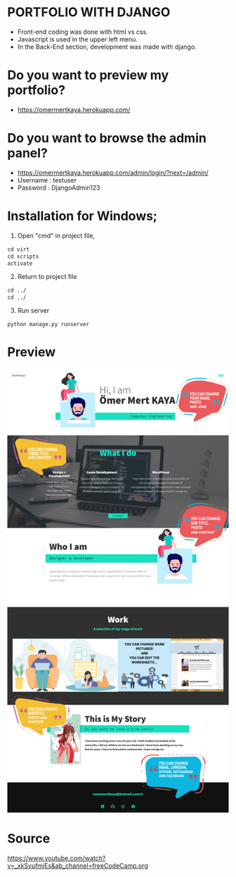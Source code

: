 # PORTFOLIO WITH DJANGO

- Front-end coding was done with html vs css.
- Javascript is used in the upper left menu.
- In the Back-End section, development was made with django.

# Do you want to preview my portfolio?

- https://omermertkaya.herokuapp.com/

# Do you want to browse the admin panel?

- https://omermertkaya.herokuapp.com/admin/login/?next=/admin/
- Username : testuser
- Password : DjangoAdmin123


# Installation for Windows;


1) Open "cmd" in project file,

```
cd virt
cd scripts
activate
```

2) Return to project file

```
cd ../
cd ../
```

3) Run server
```
python manage.py runserver
```



# Preview

![Screenshot](screenshot1.png)


# Source

https://www.youtube.com/watch?v=_xkSvufmjEs&ab_channel=freeCodeCamp.org

